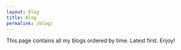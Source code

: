 ```yaml
---
layout: blog
title: Blog
permalink: /blog/
---
```

This page contains all my blogs ordered by time. Latest first. Enjoy!  
